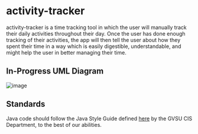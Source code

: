 # activity-tracker

activity-tracker is a time tracking tool in which the user will manually track their daily activities throughout their day. Once the user has done enough tracking of their activities, the app will then tell the user about how they spent their time in a way which is easily digestible, understandable, and might help the user in better managing their time.

## In-Progress UML Diagram
![image](https://user-images.githubusercontent.com/45302428/98279064-75993700-1f67-11eb-86a5-a910bf13d2da.png)

## Standards
Java code should follow the Java Style Guide defined [here](https://www.cis.gvsu.edu/java-coding-style-guide/) by the GVSU CIS Department, to the best of our abilities.
